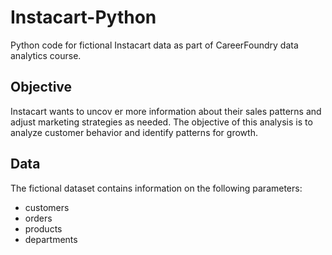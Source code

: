 # Instacart-Python
Python code for fictional Instacart data as part of CareerFoundry data analytics course.

## Objective
Instacart wants to uncov er more information about their sales patterns and adjust marketing strategies as needed. The objective of this analysis is to analyze customer behavior and identify patterns for growth.

## Data
The fictional dataset contains information on the following parameters:
- customers
- orders
- products
- departments
